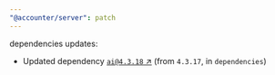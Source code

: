 ```yaml
---
"@accounter/server": patch
---
```

dependencies updates:
  - Updated dependency [`ai@4.3.18` ↗︎](https://www.npmjs.com/package/ai/v/4.3.18) (from `4.3.17`, in `dependencies`)
